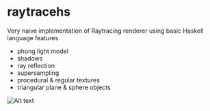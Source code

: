 raytracehs
==========

Very naive implementation of Raytracing renderer using basic Haskell language features

- phong light model
- shadows
- ray reflection
- supersampling
- procedural & regular textures
- triangular plane & sphere objects

![Alt text](http://github.com/wozniakjan/raytracehs/pics/supersample.png?raw=true "Example picture")
